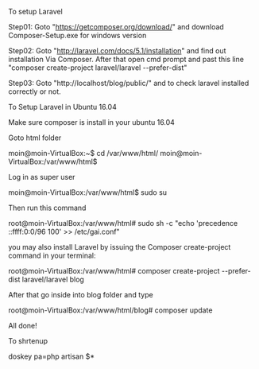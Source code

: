 To setup Laravel

Step01: Goto "https://getcomposer.org/download/" and download Composer-Setup.exe for windows version
	
Step02: Goto "http://laravel.com/docs/5.1/installation" and find out installation Via Composer. After that open cmd prompt and past this line "composer create-project laravel/laravel --prefer-dist"

Step03: Goto "http://localhost/blog/public/" and to check laravel installed correctly or not.


To Setup Laravel in Ubuntu 16.04

Make sure composer is install in your ubuntu 16.04

Goto html folder

moin@moin-VirtualBox:~$ cd /var/www/html/
moin@moin-VirtualBox:/var/www/html$

Log in as super user

moin@moin-VirtualBox:/var/www/html$ sudo su

Then run this command

root@moin-VirtualBox:/var/www/html# sudo sh -c "echo 'precedence ::ffff:0:0/96 100' >> /etc/gai.conf"

you may also install Laravel by issuing the Composer create-project command in your terminal:

root@moin-VirtualBox:/var/www/html# composer create-project --prefer-dist laravel/laravel blog

After that go inside into blog folder and type

root@moin-VirtualBox:/var/www/html/blog# composer update

All done!

To shrtenup 

doskey pa=php artisan $*
